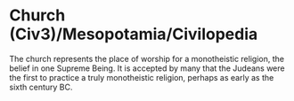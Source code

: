 # Church (Civ3)/Mesopotamia/Civilopedia

The church represents the place of worship for a monotheistic religion, the belief in one
Supreme Being. It is accepted by many that the Judeans were the first to practice a truly monotheistic religion,
perhaps as early as the sixth century BC.